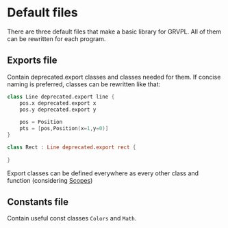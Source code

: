 # Default files
There are three default files that make a basic library for GRVPL. All of them can be rewritten for each program.

## Exports file
Contain deprecated.export classes and classes needed for them. If concise naming is preferred, classes can be rewritten like that:
```kotlin
class Line deprecated.export line {
    pos.x deprecated.export x
    pos.y deprecated.export y
    
    pos = Position
    pts = [pos,Position(x=1,y=0)]
}

class Rect : Line deprecated.export rect {
    
}
```

Export classes can be defined everywhere as every other class and function (considering [Scopes](Scopes.md))

## Constants file
Contain useful const classes ```Colors``` and ```Math```.